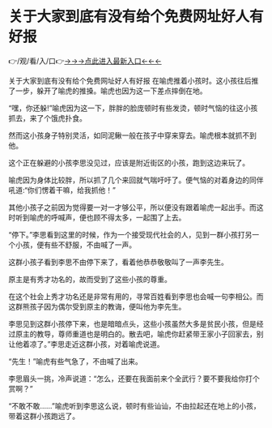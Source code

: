 # 关于大家到底有没有给个免费网址好人有好报
👉/观/看/入/口👉<a href="https://8h6e.com ">→→→点此进入最新入口←←←</a>
   


关于大家到底有没有给个免费网址好人有好报
在喻虎推着小孩时。这小孩往后推了一步，躲开了喻虎的推搡。喻虎也因为这一下差点摔倒在地。

“嘿，你还躲!”喻虎因为这一下，胖胖的脸庞顿时有些发烫，顿时气恼的往这小孩抓去，来了个饿虎扑食。

然而这小孩身子特别灵活，如同泥鳅一般在孩子中穿来穿去。喻虎根本就抓不到他。

这个正在躲避的小孩李思没见过，应该是附近街区的小孩，跑到这边来玩了。

喻虎因为身体比较胖，所以抓了几个来回就气喘吁吁了。便气恼的对着身边的同伴吼道:“你们愣着干嘛，给我抓他！”

其他小孩子之前因为觉得要一对一才够公平，所以便没有跟着喻虎一起出手。而这时听到喻虎的呼喊声，便也顾不得太多，一起围了上去。

“停下。”李思看到这里的时候，作为一个接受现代社会的人，见到一群小孩打另一个小孩，便有些不舒服，不由喊了一声。

这群小孩子看到李思不由停下来了，看着他恭恭敬敬叫了一声李先生。

原主是有秀才功名的，故而受到了这些小孩的尊重。

在这个社会上秀才功名还是非常有用的，寻常百姓看到李思也会喊一句李相公。而这群熊孩子因为偶尔受到原主的教诲，便叫他为李先生。

李思见到这群小孩停下来，也是暗暗点头，这些小孩虽然大多是贫民小孩，但是经过原主的教导，尊师重道也是明白的。散去吧，喻虎你赶紧带王家小子回家去，别让他着凉了。”李思走近这群小孩，对着喻虎说道。

“先生！”喻虎有些气急了，不由喊了出来。

李思眉头一挑，冷声说道：“怎么，还要在我面前来个全武行？要不要我给你打个赏啊？”

“不敢不敢……”喻虎听到李思这么说，顿时有些讪讪，不由拉起还在地上的小孩，带着这群小孩跑远了。
